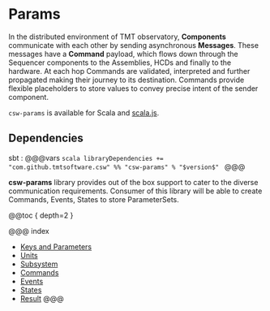 # Params

In the distributed environment of TMT observatory, **Components** communicate with each other 
by sending asynchronous **Messages**. These messages have a **Command** payload, which flows down 
through the Sequencer components to the Assemblies, HCDs and finally to the hardware. 
At each hop Commands are validated, interpreted and further propagated making their journey to its 
destination. Commands provide flexible placeholders to store values to convey precise intent of the sender component.

`csw-params` is available for Scala and [scala.js](https://www.scala-js.org/).

## Dependencies

sbt
:   @@@vars
    ```scala
    libraryDependencies += "com.github.tmtsoftware.csw" %% "csw-params" % "$version$"
    ```
    @@@


**csw-params** library provides out of the box support to cater to the diverse communication requirements. Consumer of this library will be able to create Commands, Events, States to store ParameterSets.

@@toc { depth=2 }

@@@ index
* [Keys and Parameters](../params/keys-parameters.md)
* [Units](../params/units.md)
* [Subsystem](../params/subsystem.md)
* [Commands](../params/commands.md)
* [Events](../params/events.md)
* [States](../params/states.md)
* [Result](../params/result.md)
@@@
